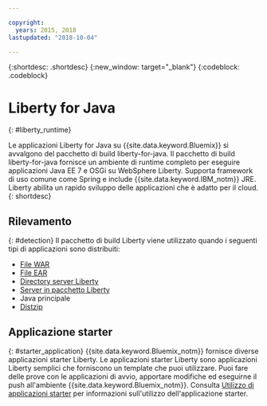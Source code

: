 ```yaml
---

copyright:
  years: 2015, 2018
lastupdated: "2018-10-04"

---
```


{:shortdesc: .shortdesc}
{:new_window: target="_blank"}
{:codeblock: .codeblock}

# Liberty for Java
{: #liberty_runtime}

Le applicazioni Liberty for Java su {{site.data.keyword.Bluemix}} si avvalgono del pacchetto di build liberty-for-java. Il pacchetto di build liberty-for-java fornisce un ambiente di runtime completo per eseguire applicazioni Java EE 7 e OSGi su WebSphere Liberty. Supporta framework di uso comune come Spring e include {{site.data.keyword.IBM_notm}} JRE. Liberty abilita un rapido sviluppo delle applicazioni che è adatto per il cloud.
{: shortdesc}

## Rilevamento
{: #detection}
Il pacchetto di build Liberty viene utilizzato quando i seguenti tipi di applicazioni sono distribuiti:
* [File WAR](/docs/runtimes/liberty/optionsForPushing.html#stand_alone_apps)
* [File EAR](/docs/runtimes/liberty/optionsForPushing.html#stand_alone_apps)
* [Directory server Liberty](/docs/runtimes/liberty/optionsForPushing.html#server_directory)
* [Server in pacchetto Liberty](/docs/runtimes/liberty/optionsForPushing.html#packaged_server)
* Java principale
* [Distzip](https://github.com/cloudfoundry/ibm-websphere-liberty-buildpack/blob/master/docs/container-distZip.md)

## Applicazione starter
{: #starter_application}
{{site.data.keyword.Bluemix_notm}} fornisce diverse applicazioni starter Liberty.  Le applicazioni starter Liberty sono applicazioni Liberty semplici che forniscono un template che puoi utilizzare. Puoi fare delle prove con le applicazioni di avvio, apportare modifiche ed eseguirne il push
all'ambiente {{site.data.keyword.Bluemix_notm}}.  Consulta [Utilizzo di applicazioni starter](/docs/runtimes-common/starter_app_usage.html) per informazioni sull'utilizzo dell'applicazione starter.
